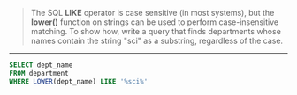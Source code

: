> The SQL **LIKE** operator is case sensitive (in most systems), but the **lower()** function on strings can be used to perform case-insensitive matching. To show how, write a query that finds departments whose names contain the string "sci" as a substring, regardless of the case.

---

```sql
SELECT dept_name
FROM department
WHERE LOWER(dept_name) LIKE '%sci%'
```
